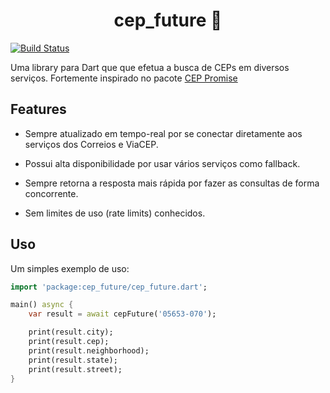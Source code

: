<h1 align="center">cep_future 💌</h1>

[![Build Status](https://travis-ci.com/Leocardoso94/cep_future.svg?branch=master)](https://travis-ci.com/Leocardoso94/cep_future)

Uma library para Dart que que efetua a busca de CEPs em diversos serviços.
Fortemente inspirado no pacote [CEP Promise](https://github.com/filipedeschamps/cep-promise)

## Features

- Sempre atualizado em tempo-real por se conectar diretamente aos serviços dos Correios e ViaCEP.

- Possui alta disponibilidade por usar vários serviços como fallback.
- Sempre retorna a resposta mais rápida por fazer as consultas de forma concorrente.
- Sem limites de uso (rate limits) conhecidos.

## Uso

Um simples exemplo de uso:

```dart
import 'package:cep_future/cep_future.dart';

main() async {
    var result = await cepFuture('05653-070');

    print(result.city);
    print(result.cep);
    print(result.neighborhood);
    print(result.state);
    print(result.street);
}
```
